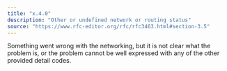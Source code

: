 ```yaml
---
title: "x.4.0"
description: "Other or undefined network or routing status"
source: "https://www.rfc-editor.org/rfc/rfc3463.html#section-3.5"
---
```


Something went wrong with the networking, but it is not clear what the problem is, or the problem cannot be well expressed with any of the other provided detail codes.

